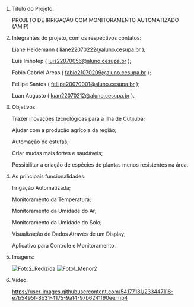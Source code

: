 1. Título do Projeto: 
   
     PROJETO DE IRRIGAÇÃO COM MONITORAMENTO AUTOMATIZADO (AMIP)
 
 
2. Integrantes do projeto, com os respectivos contatos:  

    Liane Heidemann ( liane22070222@aluno.cesupa.br );   
    
    Luis Imhotep ( luis22070056@aluno.cesupa.br );
       
    Fabio Gabriel Areas  ( fabio21070209@aluno.cesupa.br );
    
    Fellipe Santos ( fellipe20070001@aluno.cesupa.br );
    
    Luan Augusto ( luan22070212@aluno.cesupa.br ).
    
    
3. Objetivos: 

    Trazer inovações tecnológicas para a Ilha de Cutijuba;
    
    Ajudar com a produção agrícola da região;
    
    Automação de estufas;
    
    Criar mudas mais fortes e saudáveis;
    
    Possibilitar a criação de espécies de plantas menos resistentes na área.
  
  
4. As principais funcionalidades: 

    Irrigação Automatizada;
    
    Monitoramento da Temperatura;
    
    Monitoramento da Umidade do Ar;
    
    Monitoramento da Umidade do Solo;
    
    Visualização de Dados Através de um Display;
    
    Aplicativo para Controle e Monitoramento.


5. Imagens:


    ![Foto2_Redizida](https://user-images.githubusercontent.com/54177181/233449006-1ddb223b-2d9d-480e-9070-6e0c94dc16e4.jpg)
    ![Foto1_Menor2](https://user-images.githubusercontent.com/54177181/232957592-59daba79-c052-4035-bf16-1cabac4542f7.jpg)
   
   
 6. Video:
 
     https://user-images.githubusercontent.com/54177181/233447118-e7b5495f-8b31-4175-9a14-97b6241f90ee.mp4
  
